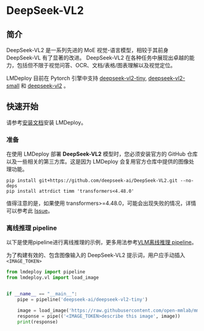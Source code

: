 # DeepSeek-VL2

## 简介

DeepSeek-VL2 是一系列先进的 MoE 视觉-语言模型，相较于其前身 DeepSeek-VL 有了显著的改进。
DeepSeek-VL2 在各种任务中展现出卓越的能力，包括但不限于视觉问答、OCR、文档/表格/图表理解以及视觉定位。

LMDeploy 目前在 Pytorch 引擎中支持 [deepseek-vl2-tiny](https://huggingface.co/deepseek-ai/deepseek-vl2-tiny), [deepseek-vl2-small](https://huggingface.co/deepseek-ai/deepseek-vl2-small) 和 [deepseek-vl2](https://huggingface.co/deepseek-ai/deepseek-vl2) 。

## 快速开始

请参考[安装文档](../get_started/installation.md)安装 LMDeploy。

### 准备

在使用 LMDeploy 部署 **DeepSeek-VL2** 模型时，您必须安装官方的 GitHub 仓库以及一些相关的第三方库。这是因为 LMDeploy 会复用官方仓库中提供的图像处理功能。

```
pip install git+https://github.com/deepseek-ai/DeepSeek-VL2.git --no-deps
pip install attrdict timm 'transformers<4.48.0'
```

值得注意的是，如果使用 transformers>=4.48.0，可能会出现失败的情况，详情可以参考此 [Issue](https://github.com/deepseek-ai/DeepSeek-VL2/issues/45)。

### 离线推理 pipeline

以下是使用pipeline进行离线推理的示例，更多用法参考[VLM离线推理 pipeline](./vl_pipeline.md)。

为了构建有效的、包含图像输入的 DeepSeek-VL2 提示词，用户应手动插入 `<IMAGE_TOKEN>`

```python
from lmdeploy import pipeline
from lmdeploy.vl import load_image


if __name__ == "__main__":
    pipe = pipeline('deepseek-ai/deepseek-vl2-tiny')

    image = load_image('https://raw.githubusercontent.com/open-mmlab/mmdeploy/main/tests/data/tiger.jpeg')
    response = pipe(('<IMAGE_TOKEN>describe this image', image))
    print(response)
```
